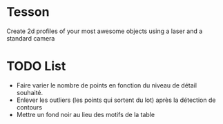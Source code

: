 # Tesson
Create 2d profiles of your most awesome objects using a laser and a standard camera

# TODO List

* Faire varier le nombre de points en fonction du niveau de détail souhaité.
* Enlever les outliers (les points qui sortent du lot) après la détection de contours
* Mettre un fond noir au lieu des motifs de la table
